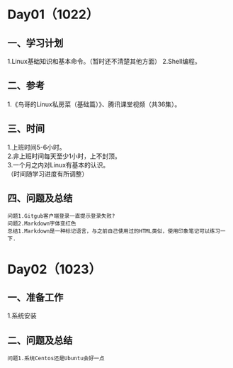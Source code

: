 
# Day01（1022）  
## 一、学习计划  
1.Linux基础知识和基本命令。（暂时还不清楚其他方面）
2.Shell编程。
## 二、参考
1.《鸟哥的Linux私房菜（基础篇）》、腾讯课堂视频（共36集）。
## 三、时间
1.上班时间5-6小时。  
2.非上班时间每天至少1小时，上不封顶。  
3.一个月之内对Linux有基本的认识。  
（时间随学习进度有所调整）  
##  四、问题及总结
`问题1.Gitgub客户端登录一直提示登录失败?`  
`问题2.Markdown字体变红色`  
`总结1.Markdown是一种标记语言，与之前自己使用过的HTML类似，使用印象笔记可以练习一下.`  

# Day02（1023）
## 一、准备工作
1.系统安装  
## 二、问题及总结
`问题1.系统Centos还是Ubuntu会好一点`  






